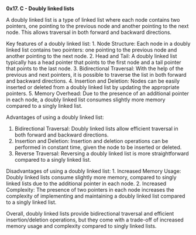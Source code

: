 **0x17. C - Doubly linked lists**

A doubly linked list is a type of linked list where each node contains two pointers, 
  one pointing to the previous node and another pointing to the next node. 
  This allows traversal in both forward and backward directions.

Key features of a doubly linked list:
	1. Node Structure: Each node in a doubly linked list contains 
	two pointers: one pointing to the previous node and another pointing to the next node.
	2. Head and Tail: A doubly linked list typically has a head pointer 
	that points to the first node and a tail pointer that points to the last node.
	3. Bidirectional Traversal: With the help of the previous and next pointers, 
	it is possible to traverse the list in both forward and backward directions.
	4. Insertion and Deletion: Nodes can be easily inserted or deleted 
	from a doubly linked list by updating the appropriate pointers.
	5. Memory Overhead: Due to the presence of an additional pointer in each node, 
	a doubly linked list consumes slightly more memory compared to a singly linked list.

Advantages of using a doubly linked list:
1. Bidirectional Traversal: 
	Doubly linked lists allow efficient traversal 
	in both forward and backward directions.
2. Insertion and Deletion: 
	Insertion and deletion operations can be performed in constant time, 
	  given the node to be inserted or deleted.
3. Reverse Traversal: Reversing a doubly linked list is more straightforward compared to a singly linked list.

Disadvantages of using a doubly linked list:
	1. Increased Memory Usage: Doubly linked lists consume slightly more memory,
       	compared to singly linked lists due to the additional pointer in each node.
	2. Increased Complexity: The presence of two pointers in each node increases
       	the complexity of implementing and maintaining a doubly linked list compared to a singly linked list.

Overall, doubly linked lists provide bidirectional traversal and 
efficient insertion/deletion operations, but they come with a trade-off of increased memory usage 
and complexity compared to singly linked lists.
